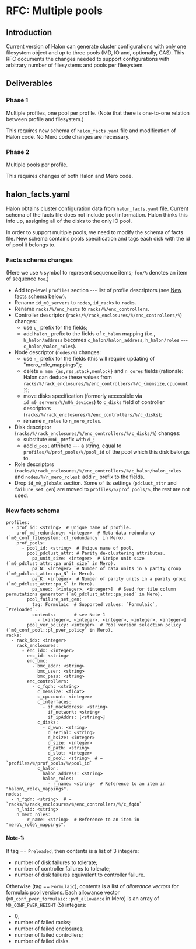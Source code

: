 # RFC: Multiple pools

## Introduction

Current version of Halon can generate cluster configurations with only
one filesystem object and up to three pools (MD, IO and, optionally,
CAS).  This RFC documents the changes needed to support configurations
with arbitrary number of filesystems and pools per filesystem.

## Deliverables

### Phase 1

Multiple profiles, one pool per profile. (Note that there is
one-to-one relation between profile and filesystem.)

This requires new schema of `halon_facts.yaml` file and modification
of Halon code.  No Mero code changes are necessary.

### Phase 2

Multiple pools per profile.

This requires changes of both Halon and Mero code.

## halon_facts.yaml

Halon obtains cluster configuration data from `halon_facts.yaml` file.
Current schema of the facts file does not include pool information.
Halon thinks this info up, assigning all of the disks to the only IO
pool.

In order to support multiple pools, we need to modify the schema of
facts file.  New schema contains pools specification and tags each
disk with the id of pool it belongs to.

### Facts schema changes

(Here we use `%` symbol to represent sequence items; `foo/%` denotes
an item of sequence `foo`.)

- Add top-level `profiles` section --- list of profile descriptors
  (see [New facts schema](#new-facts-schema) below).
- Rename `id_m0_servers` to `nodes`, `id_racks` to `racks`.
- Rename `racks/%/enc_hosts` to `racks/%/enc_controllers`.
- Controller descriptor (`racks/%/rack_enclosures/%/enc_controllers/%`)
  changes:
  - use `c_` prefix for the fields;
  - add `halon_` prefix to the fields of `c_halon` mapping (i.e.,
    `h_halon/address` becomes `c_halon/halon_address`,
    `h_halon/roles` --- `c_halon/halon_roles`).
- Node descriptor (`nodes/%`) changes:
  - use `n_` prefix for the fields (this will require updating of
    "mero\_role\_mappings");
  - delete `n_mem_{as,rss,stack,memlock}` and `n_cores` fields
    (rationale: Halon can deduce these values from
    `racks/%/rack_enclosures/%/enc_controllers/%/c_{memsize,cpucount}`);
  - move disks specification (formerly accessible via
    `id_m0_servers/%/m0h_devices`) to `c_disks` field of controller
    descriptors (`racks/%/rack_enclosures/%/enc_controllers/%/c_disks`);
  - rename `n_roles` to `n_mero_roles`.
- Disk descriptor (`racks/%/rack_enclosures/%/enc_controllers/%/c_disks/%`)
  changes:
  - substitute `m0d_` prefix with `d_`;
  - add `d_pool` attribute --- a string, equal to
    `profiles/%/prof_pools/%/pool_id` of the pool which this disk
    belongs to.
- Role descriptors
  (`racks/%/rack_enclosures/%/enc_controllers/%/c_halon/halon_roles`
  and `nodes/%/n_mero_roles`): add `r_` prefix to the fields.
- Drop `id_m0_globals` section.  Some of its settings (`pdclust_attr` and
  `failure_set_gen`) are moved to `profiles/%/prof_pools/%`, the rest are
  not used.

### New facts schema

```
profiles:
  - prof_id: <string>  # Unique name of profile.
    prof_md_redundancy: <integer>  # Meta-data redundancy (`m0_conf_filesystem::cf_redundancy` in Mero).
    prof_pools:
      - pool_id: <string>  # Unique name of pool.
        pool_pdclust_attr: # Parity de-clustering attributes.
          pa_unit_size: <integer>  # Stripe unit size (`m0_pdclust_attr::pa_unit_size` in Mero).
          pa_N: <integer>  # Number of data units in a parity group (`m0_pdclust_attr::pa_N` in Mero).
          pa_K: <integer>  # Number of parity units in a parity group (`m0_pdclust_attr::pa_K` in Mero).
          pa_seed: [<integer>, <integer>]  # Seed for tile column permutations generator (`m0_pdclust_attr::pa_seed` in Mero).
        pool_failure_set_gen:
          tag: Formulaic  # Supported values: `Formulaic`, `Preloaded`.
          contents:       # see Note-1
            - [<integer>, <integer>, <integer>, <integer>, <integer>]
        pool_ver_policy: <integer>  # Pool version selection policy (`m0_conf_pool::pl_pver_policy` in Mero).
racks:
  - rack_idx: <integer>
    rack_enclosures:
      - enc_idx: <integer>
        enc_id: <string>
        enc_bmc:
          - bmc_addr: <string>
            bmc_user: <string>
            bmc_pass: <string>
        enc_controllers:
          - c_fqdn: <string>
            c_memsize: <float>
            c_cpucount: <integer>
            c_interfaces:
              - if_macAddress: <string>
                if_network: <string>
                if_ipAddrs: [<string>]
            c_disks:
              - d_wwn: <string>
                d_serial: <string>
                d_bsize: <integer>
                d_size: <integer>
                d_path: <string>
                d_slot: <integer>
                d_pool: <string>  # = `profiles/%/prof_pools/%/pool_id`
            c_halon:
              halon_address: <string>
              halon_roles:
                - r_name: <string>  # Reference to an item in "halon\_role\_mappings".
nodes:
  - n_fqdn: <string>  # = `racks/%/rack_enclosures/%/enc_controllers/%/c_fqdn`
    n_lnid: <string>
    n_mero_roles:
      - r_name: <string>  # Reference to an item in "mero\_role\_mappings".
```

#### Note-1:

If tag == `Preloaded`, then contents is a list of 3 integers:

- number of disk failures to tolerate;
- number of controller failures to tolerate;
- number of disk failures equivalent to controller failure.

Otherwise (tag == `Formulaic`), contents is a list of _allowance
vectors_ for formulaic pool versions.  Each allowance vector
(`m0_conf_pver_formulaic::pvf_allowance` in Mero) is an array of
`M0_CONF_PVER_HEIGHT` (5) integers:

- 0;
- number of failed racks;
- number of failed enclosures;
- number of failed controllers;
- number of failed disks.
